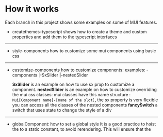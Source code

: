 # How it works

Each branch in this project shows some examples on some of MUI features.

+ createthemes-typescript 
shows how to create a theme and custom properties and add them to the typescript interfaces

---


+ style-components
how to customize some mui components using basic css

---

+ customize-components
how to customize components:
examples:
-components
|-SxSlider
|-nestedSlider

  **SxSlider** is an example on how to use sx prop to customize a component.
  **nestedSlider** is an example on how to customize overriding the mui css classes: mui classes have this name structure : `Mui[Component name]-[name of the slot]`,
  the sx property is very flexible you can access all the classes of the nested components
  **fancySwitch** a switch that uses state to change the style of a div
  
 ---
  
+ globalComponent: how to set a global style
  It is a good practice to hoist the <GlobalStyles /> to a static constant, to avoid rerendering. This will ensure that the <style> tag generated would not recalculate on each render. 
 just put the globalStyles component outside of the components so it wont rerender!
 
 ```tsx
  import * as React from 'react';
 import GlobalStyles from '@mui/material/GlobalStyles';

+const inputGlobalStyles = <GlobalStyles styles={...} />;

 const Input = (props) => {
   return (
     <React.Fragment>
-      <GlobalStyles styles={...} />
+      {inputGlobalStyles}
       <input {...props} />
     </React.Fragment>
   )
 }
 
 ```
 In my project example, I created a GlobalStyleComponent
 Inside the globalStyle I added some personalization to the component and the h1, as you can se you can also add customization to classes and other stuff:
 
 ```tsx
 import GlobalStyles from "@mui/material/GlobalStyles";
 export const GlobalStyle = (
  <GlobalStyles
    styles={{ h1: {color:"magenta"}, 
    ".sweet-pink": { backgroundColor: "pink" } }}  // i defined a class inside GlobalStyles! it will become a global-css on the dom
  />
);
 ```
 Inside the App.tsx i added it and called the component:`
 import { GlobalStyle } from "./GlobalStyle/GlobalStyleComponent";`
 
 ---
 
+ theme-components-attribute
inside the theme object there is an attribute called components:
 in this branch i edited my themeprovider: 
 go inside theme provider to check the components property
 its possible to add a componentn Variant:
 
 inside the theme i defined my personalized variant button! 
 

 
  
